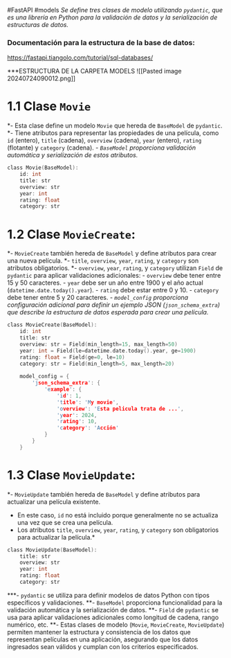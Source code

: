  #FastAPI #models 
*Se define tres clases de modelo utilizando `pydantic`, que es una librería en Python para la validación de datos y la serialización de estructuras de datos.*

### Documentación para la estructura de la base de datos:

https://fastapi.tiangolo.com/tutorial/sql-databases/ 

***ESTRUCTURA DE LA CARPETA MODELS
![[Pasted image 20240724090012.png]]


# 1.1 Clase `Movie`


*- Esta clase define un modelo `Movie` que hereda de `BaseModel` de `pydantic`.
*- Tiene atributos para representar las propiedades de una película, como `id` (entero), `title` (cadena), `overview` (cadena), `year` (entero), `rating` (flotante) y `category` (cadena).
*- `BaseModel` proporciona validación automática y serialización de estos atributos.*

```c
class Movie(BaseModel):
    id: int
    title: str
    overview: str
    year: int
    rating: float
    category: str

```

# 1.2 **Clase `MovieCreate`**:

*- `MovieCreate` también hereda de `BaseModel` y define atributos para crear una nueva película.
*- `title`, `overview`, `year`, `rating`, y `category` son atributos obligatorios.
*- `overview`, `year`, `rating`, y `category` utilizan `Field` de `pydantic` para aplicar validaciones adicionales:
    - `overview` debe tener entre 15 y 50 caracteres.
    - `year` debe ser un año entre 1900 y el año actual (`datetime.date.today().year`).
    - `rating` debe estar entre 0 y 10.
    - `category` debe tener entre 5 y 20 caracteres.
*- `model_config` proporciona configuración adicional para definir un ejemplo JSON (`json_schema_extra`) que describe la estructura de datos esperada para crear una película.*

```c
class MovieCreate(BaseModel):
    id: int
    title: str 
    overview: str = Field(min_length=15, max_length=50)
    year: int = Field(le=datetime.date.today().year, ge=1900)
    rating: float = Field(ge=0, le=10)
    category: str = Field(min_length=5, max_length=20)
    
    model_config = {
        'json_schema_extra': {
            'example': {
                'id': 1,
                'title': 'My movie',
                'overview': 'Esta pelicula trata de ...',
                'year': 2024,
                'rating': 10,
                'category': 'Acción'
            }
        }
    }

```

# 1.3 **Clase `MovieUpdate`**:

*- `MovieUpdate` también hereda de `BaseModel` y define atributos para actualizar una película existente.
- En este caso, `id` no está incluido porque generalmente no se actualiza una vez que se crea una película.
- Los atributos `title`, `overview`, `year`, `rating`, y `category` son obligatorios para actualizar la película.*


```c
class MovieUpdate(BaseModel):
    title: str
    overview: str
    year: int
    rating: float
    category: str

```

***- `pydantic` se utiliza para definir modelos de datos Python con tipos específicos y validaciones.
**- `BaseModel` proporciona funcionalidad para la validación automática y la serialización de datos.
**- `Field` de `pydantic` se usa para aplicar validaciones adicionales como longitud de cadena, rango numérico, etc.
**- Estas clases de modelo (`Movie`, `MovieCreate`, `MovieUpdate`) permiten mantener la estructura y consistencia de los datos que representan películas en una aplicación, asegurando que los datos ingresados sean válidos y cumplan con los criterios especificados.
